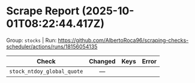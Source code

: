 # Scrape Report (2025-10-01T08:22:44.417Z)

Group: `stocks`  |  Run: https://github.com/AlbertoRoca96/scraping-checks-scheduler/actions/runs/18156054135

| Check | Changed | Keys | Error |
|---|:---:|:--|:--|
| `stock_ntdoy_global_quote` | — |  |  |
